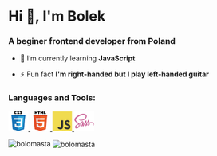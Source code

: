 <h1>Hi 👋, I'm Bolek</h1>
<h3>A beginer frontend developer from Poland</h3>

- 🌱 I’m currently learning **JavaScript**

- ⚡ Fun fact **I'm right-handed but I play left-handed guitar**



<h3 align="left">Languages and Tools:</h3>
<p align="left"> <a href="https://www.w3schools.com/css/" target="_blank" rel="noreferrer"> <img src="https://raw.githubusercontent.com/devicons/devicon/master/icons/css3/css3-original-wordmark.svg" alt="css3" width="40" height="40"/> </a> <a href="https://www.w3.org/html/" target="_blank" rel="noreferrer"> <img src="https://raw.githubusercontent.com/devicons/devicon/master/icons/html5/html5-original-wordmark.svg" alt="html5" width="40" height="40"/> </a> <a href="https://developer.mozilla.org/en-US/docs/Web/JavaScript" target="_blank" rel="noreferrer"> <img src="https://raw.githubusercontent.com/devicons/devicon/master/icons/javascript/javascript-original.svg" alt="javascript" width="40" height="40"/> </a> <a href="https://sass-lang.com" target="_blank" rel="noreferrer"> <img src="https://raw.githubusercontent.com/devicons/devicon/master/icons/sass/sass-original.svg" alt="sass" width="40" height="40"/> </a> </p>

<p><img align="left" src="https://github-readme-stats.vercel.app/api/top-langs?username=bolomasta&show_icons=true&theme=gruvbox&locale=en&layout=compact" alt="bolomasta" /></p>

<p>&nbsp;<img align="center" src="https://github-readme-stats.vercel.app/api?username=bolomasta&show_icons=true&theme=merko&locale=en" alt="bolomasta" /></p>



